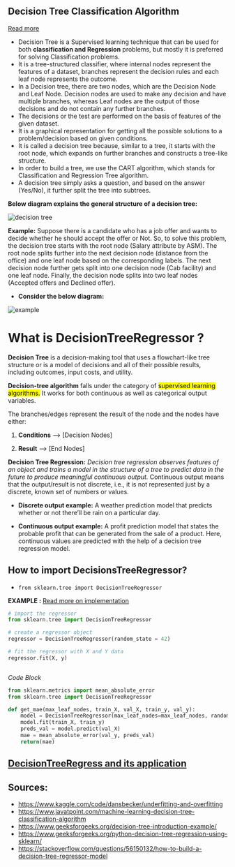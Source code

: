 
## Decision Tree Classification Algorithm

[<u>Read more</u>](https://www.javatpoint.com/machine-learning-decision-tree-classification-algorithm)

- Decision Tree is a Supervised learning technique that can be used for both **classification and Regression** problems, but mostly it is preferred for solving Classification problems.
- It is a tree-structured classifier, where internal nodes represent the features of a dataset, branches represent the decision rules and each leaf node represents the outcome.
- In a Decision tree, there are two nodes, which are the Decision Node and Leaf Node. Decision nodes are used to make any decision and have multiple branches, whereas Leaf nodes are the output of those decisions and do not contain any further branches.
- The decisions or the test are performed on the basis of features of the given dataset.
- It is a graphical representation for getting all the possible solutions to a problem/decision based on given conditions.
- It is called a decision tree because, similar to a tree, it starts with the root node, which expands on further branches and constructs a tree-like structure.
- In order to build a tree, we use the CART algorithm, which stands for Classification and Regression Tree algorithm.
- A decision tree simply asks a question, and based on the answer (Yes/No), it further split the tree into subtrees.

**Below diagram explains the general structure of a decision tree:**

![decision tree](https://d2jdgazzki9vjm.cloudfront.net/tutorial/machine-learning/images/decision-tree-classification-algorithm.png)

**Example:** Suppose there is a candidate who has a job offer and wants to decide whether he should accept the offer or Not. So, to solve this problem, the decision tree starts with the root node (Salary attribute by ASM). The root node splits further into the next decision node (distance from the office) and one leaf node based on the corresponding labels. The next decision node further gets split into one decision node (Cab facility) and one leaf node. Finally, the decision node splits into two leaf nodes (Accepted offers and Declined offer). 
- **Consider the below diagram:**

![example](https://d2jdgazzki9vjm.cloudfront.net/tutorial/machine-learning/images/decision-tree-classification-algorithm2.png)

# What is DecisionTreeRegressor ?

**Decision Tree** is a decision-making tool that uses a flowchart-like tree structure or is a model of decisions and all of their possible results, including outcomes, input costs, and utility.

**Decision-tree algorithm** falls under the category of <mark>supervised learning algorithms.</mark>  It works for both continuous as well as categorical output variables.

The branches/edges represent the result of the node and the nodes have either:

1. **Conditions** --> [Decision Nodes]

2. **Result**  --> [End Nodes]


**Decision Tree Regression:**
*Decision tree regression observes features of an object and trains a model in the structure of a tree to predict data in the future to produce meaningful continuous output.* Continuous output means that the output/result is not discrete, i.e., it is not represented just by a discrete, known set of numbers or values.

- **Discrete output example:** A weather prediction model that predicts whether or not there’ll be rain on a particular day.

- **Continuous output example:** A profit prediction model that states the probable profit that can be generated from the sale of a product.
Here, continuous values are predicted with the help of a decision tree regression model.

## How to import DecisionsTreeRegressor?

- `from sklearn.tree import DecisionTreeRegressor`

**EXAMPLE :**
[<U>Read more on implementation </U>](https://www.geeksforgeeks.org/python-decision-tree-regression-using-sklearn/)

```python
# import the regressor 
from sklearn.tree import DecisionTreeRegressor 

# create a regressor object 
regressor = DecisionTreeRegressor(random_state = 42) 

# fit the regressor with X and Y data 
regressor.fit(X, y) 



```

*Code Block*

```python
from sklearn.metrics import mean_absolute_error
from sklearn.tree import DecisionTreeRegressor

def get_mae(max_leaf_nodes, train_X, val_X, train_y, val_y):
    model = DecisionTreeRegressor(max_leaf_nodes=max_leaf_nodes, random_state=0)
    model.fit(train_X, train_y)
    preds_val = model.predict(val_X)
    mae = mean_absolute_error(val_y, preds_val)
    return(mae)
```
[DecisionTreeRegress and its application]()
---

## Sources:

- <https://www.kaggle.com/code/dansbecker/underfitting-and-overfitting>
- <https://www.javatpoint.com/machine-learning-decision-tree-classification-algorithm>
- <https://www.geeksforgeeks.org/decision-tree-introduction-example/>
- <https://www.geeksforgeeks.org/python-decision-tree-regression-using-sklearn/>
- <https://stackoverflow.com/questions/56150132/how-to-build-a-decision-tree-regressor-model>
